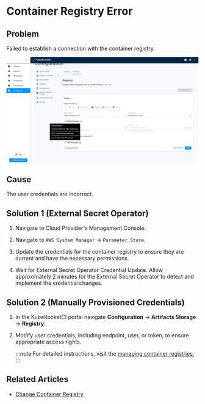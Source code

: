 # Container Registry Error

## Problem

Failed to establish a connection with the container registry.

![Container registry issue](../../assets/operator-guide/troubleshooting/registry_issue.png "Container registry issue")

## Cause

The user credentials are incorrect.

## Solution 1 (External Secret Operator)

1. Navigate to Cloud Provider's Management Console.

2. Navigate to `AWS System Manager` -> `Parameter Store`.

3. Update the credentials for the container registry to ensure they are current and have the necessary permissions.

4. Wait for External Secret Operator Credential Update. Allow approximately 2 minutes for the External Secret Operator to detect and implement the credential changes.

## Solution 2 (Manually Provisioned Credentials)

1. In the KubeRocketCI portal navigate **Configuration** -> **Artifacts Storage** -> **Registry**:

2. Modify user credentials, including endpoint, user, or token, to ensure appropriate access rights.

    :::note
      For detailed instructions, visit the [managing container registries.](../../user-guide/manage-container-registries)
    :::

## Related Articles

* [Change Container Registry](https://epam.github.io/edp-install/operator-guide/container-registries/)
